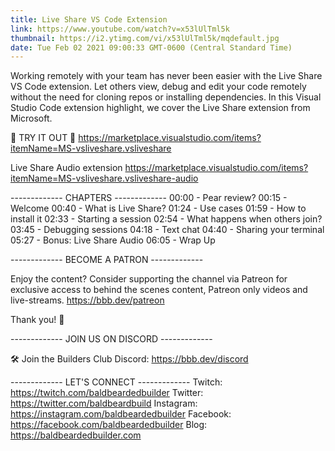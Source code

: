 ```yaml
---
title: Live Share VS Code Extension
link: https://www.youtube.com/watch?v=x53lUlTml5k
thumbnail: https://i2.ytimg.com/vi/x53lUlTml5k/mqdefault.jpg
date: Tue Feb 02 2021 09:00:33 GMT-0600 (Central Standard Time)
---
```


Working remotely with your team has never been easier with the Live Share VS Code extension. Let others view, debug and edit your code remotely without the need for cloning repos or installing dependencies. In this Visual Studio Code extension highlight, we cover the Live Share extension from Microsoft.

💾 TRY IT OUT 💾
https://marketplace.visualstudio.com/items?itemName=MS-vsliveshare.vsliveshare

Live Share Audio extension
https://marketplace.visualstudio.com/items?itemName=MS-vsliveshare.vsliveshare-audio

------------- CHAPTERS -------------
00:00  -  Pear review?
00:15  -  Welcome
00:40  -  What is Live Share?
01:24  -  Use cases
01:59  -  How to install it
02:33  -  Starting a session
02:54  -  What happens when others join?
03:45  -  Debugging sessions
04:18  -  Text chat
04:40  -  Sharing your terminal
05:27  -  Bonus: Live Share Audio
06:05  -  Wrap Up

------------- BECOME A PATRON -------------

Enjoy the content? Consider supporting the channel via Patreon for exclusive access to behind the scenes content, Patreon only videos and live-streams. 
https://bbb.dev/patreon

Thank you! 🙏

------------- JOIN US ON DISCORD -------------

🛠 Join the Builders Club Discord: https://bbb.dev/discord

------------- LET'S CONNECT -------------
Twitch: https://twitch.com/baldbeardedbuilder
Twitter: https://twitter.com/baldbeardbuild
Instagram: https://instagram.com/baldbeardedbuilder
Facebook: https://facebook.com/baldbeardedbuilder
Blog: https://baldbeardedbuilder.com
